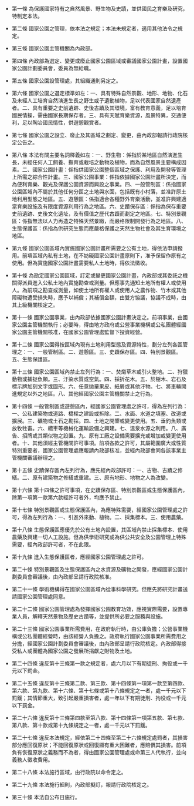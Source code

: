 * 第一條 為保護國家特有之自然風景、野生物及史蹟，並供國民之育樂及研究，特制定本法。

* 第二條 國家公園之管理，依本法之規定；本法未規定者，適用其他法令之規定。

* 第三條 國家公園主管機關為內政部。

* 第四條 內政部為選定、變更或廢止國家公園區域或審議國家公園計畫，設置國家公園計劃委員會，委員為無給職。

* 第五條 國家公園設管理處，其組織通則另定之。

* 第六條 國家公園之選定標準如左：一、具有特殊自然景觀、地形、地物、化石及未經人工培育自然演進生長之野生或孑遺動植物，足以代表國家自然遺產者。二、具有重要之史前遺跡、史後古蹟及其環境，富有教育意義，足以培育國民情操，需由國家長期保存者。三、具有天賦育樂資源，風景特異，交通便利，足以陶冶國民情性，供遊憩觀賞者。

* 第七條 國家公園之設立、廢止及其區域之劃定、變更，由內政部報請行政院核定公告之。

* 第八條 本法有關主要名詞釋義如左：一、野生物：係指於某地區自然演進生長，未經任何人工飼養、撫育或栽培之動物及植物，而為自然風景主要構成因素。二、國家公園計畫：係指供國家公園整個區域之保護、利用及開發等管理上所需之綜合性計畫。三、國家公園事業：係指依據國家公園計畫所決定，而為便利育樂、觀光及保護公園資源而興設之事業。四、一般管制區：係指國家公園區域內不屬於其他任何分區之土地與水面，包括既有小村落，並准許原土地利用型態之地區。五、遊憩區：係指適合各種野外育樂活動，並准許興建適當育樂設施及有限度資源利用行為之地區。六、史蹟保存區：係指為保存重要史前遺跡、史後文化遺址，及有價值之歷代古蹟而劃定之地區。七、特別景觀區：係指無法以人力再造之特殊天然景緻，而嚴格限制開發行為之地區。八、生態保護區：係指為供研究生態而應嚴格保護之天然生物社會及其生育環境之地區。

* 第九條 國家公園區域內實施國家公園計畫所需要之公有土地，得依法申請撥用。前項區域內私有土地，在不妨礙國家公園計畫原則下，准予保留作原有之使用。但為實施國家公園計畫需要私人土地時，得依法徵收。

* 第十條 為勘定國家公園區域，訂定或變更國家公園計畫，內政部或其委託之機關得派員進入公私土地內實施勘查或測量。但應事先通知土地所有權人或使用人。為前項之勘查或測量，如使土地所有權人或使用人之農作物、竹木或其他障礙物遭受損失時，應予以補償；其補償金額，由雙方協議，協議不成時，由其上級機關核定之。

* 第十一條 國家公園事業，由內政部依據國家公園計畫決定之。前項事業，由國家公園主管機關執行；必要時，得由地方政府或公營事業機構或公私團體經國家公園主管機關核准，在國家公園管理處監督下投資經營。

* 第十二條 國家公園得按區域內現有土地利用型態及資源特性，劃分左列各區管理之：一、一般管制區。二、遊憩區。三、史蹟保存區。四、特別景觀區。五、生態保護區。

* 第十三條 國家公園區域內禁止左列行為：一、焚燬草木或引火整地。二、狩獵動物或捕捉魚類。三、汙染水質或空氣。四、採折花木。五、於樹木、岩石及標示牌加刻文字或圖形。六、任意拋棄果皮、紙屑或其他汙物。七、將車輛開進規定以外之地區。八、其他經國家公園主管機關禁止之行為。

* 第十四條 一般管制區或遊憩區內，經國家公園管理處之許可，得為左列行為：一、公私建築物或道路、橋樑之建設或拆除。二、水面、水道之填塞、改道或擴展。三、礦物或土石之勘採。四、土地之開墾或變更使用。五、垂釣魚類或放牧牲畜。六、纜車等機械化運輸設備之興建。七、溫泉水源之利用。八、廣告、招牌或其類似物之設置。九、原有工廠之設備需要擴充或增加或變更使用者。十、其他須經主管機關許可事項。前項各款之許可，其屬範圍廣大或性質特別重要者，國家公園管理處應報請內政部核准，並經內政部會同各該事業主管機關審議辦理之。

* 第十五條 史蹟保存區內左列行為，應先經內政部許可：一、古物、古蹟之修繕。二、原有建築物之修繕或重建。三、原有地形、地物之人為改變。

* 第十六條 第十四條之許可事項，在史蹟保存區、特別景觀區或生態保護區內，除第一項第一款第六款經許可者外，均應予禁止。

* 第十七條 特別景觀區或生態保護區內，為應特殊需要，經國家公園管理處之許可，得為左列行為：一、引進外來動、植物。二、採集標本。三、使用農藥。

* 第十八條 生態保護區應優先於公有土地內設置，其區域內禁止採集標本、使用農藥及興建一切人工設施。但為供學術研究或為供公共安全及公園管理上特殊需要，經內政部許可者，不在此限。

* 第十九條 進入生態保護區者，應經國家公園管理處之許可。

* 第二十條 特別景觀區及生態保護區內之水資源及礦物之開發，應經國家公園計劃委員會審議後，由內政部呈請行政院核准。

* 第二十一條 學術機構得在國家公園區域內從事科學研究。但應先將研究計畫送請國家公園管理處同意。

* 第二十二條 國家公園管理處為發揮國家公園教育功效，應視實際需要，設置專業人員，解釋天然景物及歷史古蹟等，並提供所必要之服務與設施。

* 第二十三條 國家公園事業所需費用，在政府執行時，由公庫負擔；公營事業機構或公私團體經營時，由該經營人負擔之。政府執行國家公園事業所需費用之分擔，經國家公園計劃委員會審議後，由內政部呈請行政院核定。內政部得接受私人或團體為國家公園之發展所捐獻之財物及土地。

* 第二十四條 違反第十三條第一款之規定者，處六月以下有期徒刑、拘役或一千元以下罰金。

* 第二十五條 違反第十三條第二款、第三款、第十四條第一項第一款至第四款、第六款、第九款、第十六條、第十七條或第十八條規定之一者，處一千元以下罰鍰；其情節重大，致引起嚴重損害者，處一年以下有期徒刑、拘役或一千元以下罰金。

* 第二十六條 違反第十三條第四款至第八款、第十四條第一項第五款、第七款、第八款、第十款或第十九條規定之一者，處一千元以下罰鍰。

* 第二十七條 違反本法規定，經依第二十四條至第二十六條規定處罰者，其損害部分應回復原狀；不能回復原狀或回復顯有重大困難者，應賠償其損害。前項負有恢復原狀之義務而不為者，得由國家公園管理處或命第三人代執行，並向義務人徵收費用。

* 第二十八條 本法施行區域，由行政院以命令定之。

* 第二十九條 本法施行細則，內政部擬訂，報請行政院核定之。

* 第三十條 本法自公布日施行。

